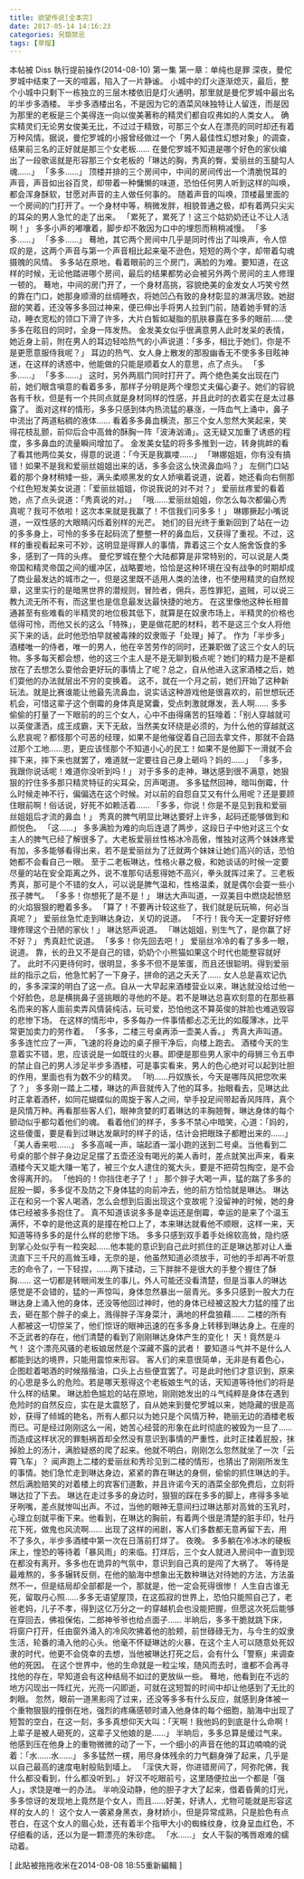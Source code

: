 ```yaml
---
title: 欲望传说[全本完]
date: 2017-05-14 14:16:23
categories: 另類禁忌
tags: [草榴]
---
```

本帖被 Diss 執行提前操作(2014-08-10)
第一集 第一章：单纯也是罪
深夜，曼佗罗城中结束了一天的喧嚣，陷入了一片静谧。
小城中的灯火逐渐熄灭，最后，整个小城中只剩下一栋独立的三层木楼依旧是灯火通明，那里就是曼佗罗城中最出名的半步多酒楼。
半步多酒楼出名，不是因为它的酒菜风味独特让人留连，而是因为那里的老板是三个美得连一向以俊美著称的精灵们都自叹弗如的人类女人。
确实精灵们无论男女俊美无比，不过过于精致，可那三个女人在漂亮的同时却还有着万种风情。据说，曼佗罗城的小报曾经做过一个「男人最佳性幻想对象」的调查，结果前三名的正好就是那三个女老板……
在曼佗罗城不知道是哪个好色的家伙编出了一段歌谣就是形容那三个女老板的「琳达的胸，秀真的臀，爱丽丝的玉腿勾人魂……」
「多多……」
顶楼并排的三个房间中，中间的房间传出一个清脆悦耳的声音，声音如出谷百灵，却带着一种慵懒的味道，恐怕任何男人听到这样的叫唤，都会浑身酥软，甘愿对声音的主人做任何事的。
随着声音的叫唤，顶楼最里面的一个房间的门打开了。一个身材中等，稍微发胖，相貌普通之极，却有着两只尖尖的耳朵的男人急忙的走了出来。
「累死了，累死了！这三个姑奶奶还让不让人活啊！」
多多小声的嘟囔着，脚步却不敢因为口中的埋怨而稍稍减慢。
「多多……」
「多多……」
蓦地，其它两个房间中几乎是同时传出了叫唤声，令人惊叹的是，这两个声音与第一个声音相比起来毫不逊色，短短的两个字，却带着勾魂摄魄的风情。
多多站在原地，看着眼前的三个房门，满脸的为难。要知道，在这样的时候，无论他踏进哪个房间，最后的结果都势必会被另外两个房间的主人修理一顿的。
蓦地，中间的房门开了，一个身材高挑，容貌绝美的金发女人巧笑兮然的靠在门口，她那身顺滑的丝绸睡衣，将她凹凸有致的身材彰显的淋漓尽致。她甜甜的笑着，还没等多多回过神来，便已伸出手将男人拉到门前，随着她手臂的活动，睡衣宽松的领口下滑了许多，大片白皙如凝脂的肌肤暴露在多多的眼前……使多多在眩目的同时，全身一阵发热。
金发美女似乎很满意男人此时发呆的表情，她近身上前，附在男人的耳边轻哈热气的小声说道：「多多，相比于她们，你是不是更愿意服侍我呢？」
耳边的热气、女人身上散发的那股幽香无不使多多目眩神迷，在这样的诱惑中，他能做的只能是顺着女人的意思，点了点头。
「多多……」
「多多……」
这时，另外两扇门同时打开了。两个绝色美女出现在门前，她们眼含嗔意的看着多多，那样子分明是两个埋怨丈夫偏心妻子。她们的容貌各有千秋，但是有一个共同点就是身材同样的性感，并且此时的衣着实在是太过暴露了。
面对这样的情形，多多只感到体内热流猛的暴涨，一阵血气上涌中，鼻子中流出了两道粘稠的液体……
看着多多鼻血横流，那三个女人忽然大笑起来，笑得花枝乱颤，前仰后合中高耸的酥胸一阵「波涛汹涌」。这无疑又加重了诱惑的程度，多多鼻血的流量瞬间增加了。
金发美女猛的将多多推到一边，转身挑衅的看了看其他两位美女，得意的说道：「今天是我赢喽……」
「琳娜姐姐，你有没有搞错！如果不是我和爱丽丝姐姐出来的话，多多会这么快流鼻血吗？」
左侧门口站着的那个身材稍矮一些，满头柔顺黑发的女人娇嗔着说道，说着，她还看向右侧那个红色短发美女说道：「爱丽丝姐姐，你说我说的对不对？」
爱丽丝疼爱的看着她，点了点头说道：「秀真说的对。」
「哦……爱丽丝姐姐，你怎么每次都偏心秀真呢？我可不依啦！这次本来就是我赢了！不信我们问多多！」
琳娜撅起小嘴说道，一双性感的大眼睛闪烁着别样的光芒。
她们的目光终于重新回到了站在一边的多多身上，可怜的多多在起码流了整整一杯的鼻血后，又获得了重视。不过，这样的重视看起来可不妙，这明显是得罪人的事情，靠着这三个女人施舍饭食的多多，感到了一阵的头疼。
曼佗罗城在整个大陆都算是非常特别的，可以说是人类帝国和精灵帝国之间的缓冲区，战略要地，恰恰是这种环境在没有战争的时期却成了商业最发达的城市之一，但是这里既不适用人类的法律，也不使用精灵的自然规章，这里实行的是暗黑世界的潜规则，冒险者，佣兵，恶性罪犯，盗贼，可以说三教九流无所不有，而这里也是信息最发达最快捷的地方。
在这里像他这种长相普通甚至有些难看的半精灵的地位极其低下，就算是在奴隶市场上，半精灵的价格也低得可怜，而他又长的这么「特殊」，更是做花肥的材料，若不是这三个女人将他买下来的话，此时他恐怕早就被毒辣的奴隶贩子「处理」掉了。
作为「半步多」酒楼唯一的侍者，唯一的男人，他在辛苦劳作的同时，还兼职做了这三个女人的玩物。多多每天都会想，他的这三个主人是不是无聊到极点呢？她们的精力是不是都放在了去想怎么耍他会更好玩的事情上了呢？总之，自从他进入这家酒楼之后，她们耍他的办法就层出不穷的变换着。
这不，就在一个月之前，她们开始了这种新玩法。就是比赛谁能让他最先流鼻血，说实话这种游戏他是很喜欢的，前世想玩还机会，可惜这辈子这个倒霉的身体真是窝囊，受点刺激就爆发，丢人啊……
多多偷偷的打量了一下眼前的的三个女人，心中不由得痛苦的狂嚎着：「别人穿越就可以英俊潇洒，成王成霸，天下无敌，当然美女环绕是必须的，为什么他的穿越就这么悲哀呢？都怪那个可恶的经理，如果不是他催促着自己回去拿文件，那就不会路过那个工地……恩，更应该怪那个不知道小心的民工！如果不是他脚下一滑就不会摔下来，摔下来也就罢了，难道就一定要往自己身上砸吗？妈的……」
「多多，我跟你说话呢！难道你没听到吗！」
对于多多的走神，琳达感到很不满意，她狠狠的拧住多多那只精灵特征的尖耳朵，厉声喝道。
多多猛然回神，暗叫倒霉，什么时候走神不行，偏偏选在这个时候。对以前的自怨自艾又有什么用呢？还是要顾住眼前啊！俗话说，好死不如赖活着……
「多多，你说！你是不是见到我和爱丽丝姐姐后才流的鼻血！」
秀真的脾气明显比琳达要好上许多，起码还能够做到和颜悦色。
「这……」
多多满脸为难的向后连退了两步，这段日子中他对这三个女主人的脾气已经了解很多了。大老板爱丽丝性格冰冷高傲，惟独对这两个妹妹疼爱有加，多多能够看得出来，若不是爱丽丝为了迁就两个妹妹让她们高兴的话，恐怕她都不会看自己一眼。
至于二老板琳达，性格火暴之极，和她谈话的时候一定要尽量的站在安全距离之外，说不准那句话惹得她不高兴，拳头就挥过来了。三老板秀真，那可是个不错的女人，可以说是脾气温和，性格温柔，就是偶尔会耍一些小孩子脾气。
「多多！你想死了是不是！」
琳达大声叫道，一双美目中燃烧起愤怒的火焰狠狠的瞪着多多。
「算了！不要再计较这些了，我们就是玩玩嘛，何必当真呢？」
爱丽丝急忙走到琳达身边，关切的说道。
「不行！我今天一定要好好修理修理这个丑陋的家伙！」
琳达怒声说道。
「琳达姐姐，别生气了，是你赢了好不好？」
秀真赶忙说道。
「多多！你先回去吧！」
爱丽丝冷冷的看了多多一眼，说道。
靠，长的丑又不是自己的错，奶奶个小熊猫如果这个时代也能整容就好了。
此时不闪更待何时，很明显，多多不但不是笨蛋，而且还很聪明。得到爱丽丝的指示之后，他急忙躬了一下身子，拼命的逃之夭夭了……
女人总是喜欢记仇的，多多深深的明白了这一点。自从一大早起来酒楼营业以来，琳达就没给过他一个好脸色，总是横挑鼻子竖挑眼的寻他的不是。若不是琳达总喜欢刻意的在那些慕名而来的客人面前卖弄风情装纯洁，玩可爱，恐怕他这不算英俊的胖脸也难逃毁容的悲惨下场。
在这样的情形中，多多每办一件事情都忐忑无比的如履薄冰，比平常更加卖力的劳作着。
「多多，二楼三号桌再添一壶美人香。」
秀真大声叫道。
多多连忙应了一声，飞速的将身边的桌子擦干净后，向楼上跑去。
酒楼今天的生意着实不错，恩，应该说是一如既往的火暴。即便是那些男人家中的母狮三令五申的禁止自己的男人涉足半步多酒楼，可是事实看来，男人的色心绝对可以起到壮胆的作用，里面也有为数不少的精灵。
「哟……丹奴族长，今天是哪阵风把您吹来了？」
多多刚一踏上二楼，琳达的声音就传入了他的耳多。抬眼看去，见琳达此时正拿着酒杯，如同花蝴蝶似的周旋于客人之间，举手投足间带起香风阵阵，真个是风情万种。再看那些客人们，眼神贪婪的盯着琳达的丰胸翘臀，琳达身体的每个颤动似乎都勾着他们的魂。
看着他们的样子，多多不禁心中暗笑，心道：「妈的，这些傻蛋，要是看到过琳达发飙时的样子的话，估计会把眼珠子都瞪出来的……」
「美人香来啦……」
多多高喊一声，端起酒一溜小跑的送到二号桌。当他看到二号桌的那个胖子身边足足摆了五壶还没有喝光的美人香时，差点就笑出声来，看来酒楼今天又能大赚一笔了，被三个女人逮住的冤大头，要是不把荷包掏空，是不会舍得离开的。
「他妈的！你挡住老子了！」
那个胖子大喝一声，猛的踹了多多的屁股一脚，多多促不及防之下身体猛的向前冲去，他的前方恰恰就是琳达。
琳达正在和另一个客人喝酒，怎么会想到后面出现这个变故呢？没留神的时候，她的身体已经被多多抱住了。
真不知道该说多多是幸运还是倒霉，幸运的是来了个温玉满怀，不幸的是他这真的是撞在枪口上了，本来琳达就看他不顺眼，这样一来，天知道等待多多的是什么样的悲惨下场。
多多只感到双手着手处绵软高耸，隐约感到掌心处似乎有一粒突起……他本能的意识到自己此时抓住的正是琳达那对让人垂流直下三千尺的高耸玉峰，无奈的是，他虽然知道必须放手，可他的手却再不听意志的命令了，一下轻捏，……两下揉动，三下胖胖不是很大的手整个握住了酥胸……
这一切都是转眼间发生的事儿，外人可能还没看清楚，但是当事人的琳达感觉是不会错的，猛的一声惊叫，身体忽然暴出一层青光。多多只感到一股大力在琳达身上涌入他的身体，还没等他回过神时，他的身体已经被这股大力猛的撞了出去，砸在那个胖子的桌上，溅得胖子浑身菜汁，满地的杯盘狼藉……
二楼的所有人都被这一切惊呆了，他们惊讶的眼神迅速的在多多身上转移到琳达身上。在座的不乏武者的存在，他们清楚的看到了刚刚琳达身体产生的变化！
天！竟然是斗气！
这个漂亮风骚的老板娘居然是个深藏不露的武者！
要知道斗气并不是什么人都能到达的境界，只能用震惊来形容。
客人们的来意很简单，无非是有着色心，企图趁着喝酒的时候揩揩油，口头上占些便宜罢了。可是此时他们才意识到，原来的心思是多么的危险。若是哪天惹得这个老板娘生气的话，天知道等待他们的将是什么样的结果。
琳达脸色尴尬的站在原地，刚刚她发出的斗气纯粹是身体在遇到危险时的自然反应，实在是太震怒了，自从她来到曼佗罗城以来，她隐藏的很是高妙，获得了倾城的艳名，所有人都只以为她只是个风情万种，艳丽无边的酒楼老板而已。可是经过刚刚这么一闹，她苦心经营的形象在此时彻底的被毁为一旦了……
而造成这样状况的罪魁祸首却全然没有意识到事情的严重性，此时正揉着屁股，抹掉脸上的汤汁，满脸疑惑的爬了起来。他就不明白，刚刚怎么忽然就坐了一次「云霄飞车」？
闻声跑上二楼的爱丽丝和秀珍见到二楼的情形，也猜出了刚刚所发生的事情。她们急忙走到琳达身边，紧紧的靠在琳达的身侧，偷偷的抓住琳达的手。然后满脸赔笑的对着楼上的宾客们道歉，并且许诺今天的酒菜全部免费后，立刻将琳达拉了下去。
琳达在走过多多的身边时，狠狠的踩在多多的脚上，疼得多多呲牙咧嘴，差点就惨叫出声。不过，当他的眼神无意间扫过琳达那对高耸的玉乳时，心理立刻就平衡下来。他看到，在琳达的胸前，有着两个很是清楚的脏手印，牡丹花下死，做鬼也风流啊……
出现了这样的闹剧，客人们多数都无意再留下去，用不了多久，半步多酒楼中第一次在日落前打烊了。
夜晚。
多多躺在冷冰冰的硬板床上，惶恐的等待着「暴风雨」的来临。打烊后，三个女人就进入房间中一直到现在都没有离开。多多也在诡异的气氛中，意识到自己真的是闯了大祸了。
等待是最难熬的，多多辗转反侧，在他的脑海中想象出无数种琳达对待她的方法，方法虽然不一，但是结局却全部都是一个，那就是，他一定会死得很惨！
人生自古谁无死，留取丹心照……多多无语望屋顶，在这孤寂的世界上，恐怕只能照自己了，老爸老妈，儿子不孝，得到这亿万分之一的穿越机会也没能把握，但愿这次死后能够在穿回去，佛祖保佑，二郎神爷爷也给点面子……
半晌后，多多干脆就跳下床，将窗户打开，任由窗外涌入的冷风吹拂着他的脸颊，前世碌碌无为，与今生的奴隶生活，轮番的涌入他的心头。他毫不怀疑琳达的火暴，在这个主人可以随意处死奴隶的时代，他更不会侥幸的去想，当他被琳达打死之后，会有什么「警察」来调查他的死因。
在这个世界中，他的生命就是一粒尘埃，随风而去时，谁都不会再寻找他的存在，早知道会有这种结局不如过的更放纵一些。
蓦地，他看到在不远的地方闪现出一阵红光，光亮一闪即逝，可就在这短暂的时间中却让他感到了无比的刺眼。
忽然，眼前一道黑影闯了过来，还没等多多有什么反应，就感到身体被一个重物狠狠的撞倒在地，强烈的疼痛感顿时涌入他身体的每个细胞，脑海中出现了短暂的空白，在这一刻，多多真想仰天大叫：「天啊！我他妈的到底是什么命啊！上辈子是被人砸死的，这辈子又他娘的是……」
半晌后，多多总算是缓过气来。
他感到压在他身上的重物微微的动了一下，一个细小的声音在他的耳边喃喃的说着：「水……水……」
多多猛然一楞，用尽身体残余的力气翻身弹了起来，几乎是以自己最高的速度电射般贴到墙上。
「淫侠大哥，你进错房间了，阿弥陀佛，我什么都没看到，什么都没听到。」
好汉不吃眼前亏，这里随便拉出一个都是「强人」，求饶是唯一的办法。
半响没动静，他的胆子才大了起来，借着昏黄的灯光，多多惊讶的发现地上竟然是个女人，而且……好美，好诱人，尤物可能就是形容这样的女人的！
这个女人一袭紧身黑衣，身材娇小，但是异常成熟，只是脸色有点苍白，在这个女人的眉心处，还有着半个指甲大小的蜘蛛纹身，纹身呈血红色，不仔细看的话，还以为是一颗漂亮的朱砂痣。
「水……」
女人干裂的嘴唇艰难的蠕动着。


[ 此貼被拖拖收米在2014-08-08 18:55重新編輯 ]